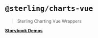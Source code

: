 # `@sterling/charts-vue`

> Sterling Charting Vue Wrappers

**[Storybook Demos](https://pages.github.ibm.com/WatsonSupplyChain/sterling-charts/vue)**
